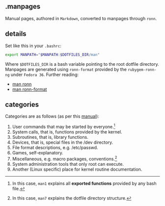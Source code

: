 ## .manpages
Manual pages, authored in `Markdown`, converted to manpages through `ronn`. 

## details
Set like this in your `.bashrc`:
```sh
export MANPATH="$MANPATH:$DOTFILES_DIR/man"
```
Where `$DOTFILES_DIR` is a bash variable pointing to the root dotfile directory.
Manpages are generated using `ronn-format` provided by the `rubygem-ronn-ng` under `Fedora 36`.
Further reading:
- [man ronn](https://rtomayko.github.io/ronn/ronn.1.html)
- [man ronn-format](https://rtomayko.github.io/ronn/ronn-format.7.html)

## categories
Categories are as follows (as per this [manual](https://tldp.org/HOWTO/Man-Page/q2.html)):
1) User commands that may be started by everyone.[^1]
2) System calls, that is, functions provided by the kernel.
3) Subroutines, that is, library functions.
4) Devices, that is, special files in the /dev directory.
5) File format descriptions, e.g. /etc/passwd.
6) Games, self-explanatory.
7) Miscellaneous, e.g. macro packages, conventions.[^2]
8) System administration tools that only root can execute.
9) Another (Linux specific) place for kernel routine documentation.

[^1]: In this case, `man1` explains all **exported functions** provided by any bash file. 
[^2]: In this case, `man7` explains the dotfile directory structure.
